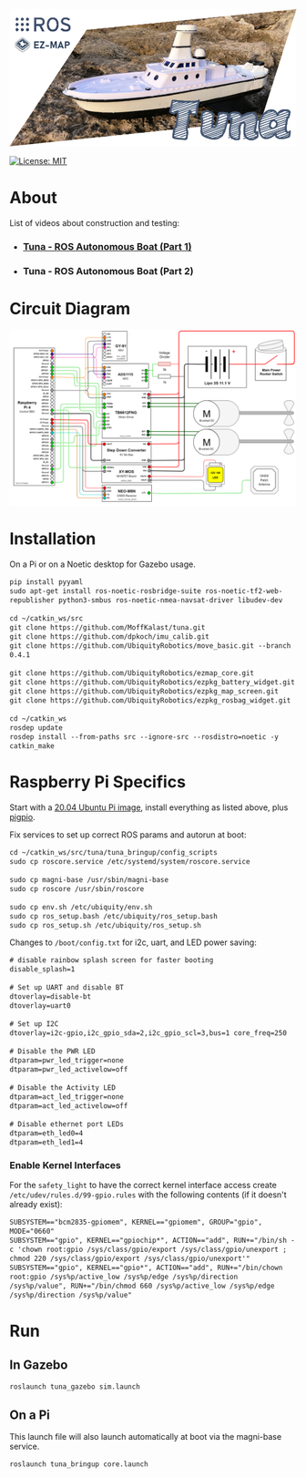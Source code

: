 ![Diagram](tuna_description/img/image.png)

[![License: MIT](https://img.shields.io/badge/License-MIT-yellow.svg)](https://opensource.org/licenses/MIT)

# About

List of videos about construction and testing:

- ### [Tuna - ROS Autonomous Boat (Part 1)](https://www.youtube.com/watch?v=CoFgflu3uPA)
- ### Tuna - ROS Autonomous Boat (Part 2)

# Circuit Diagram

![Diagram](tuna_description/img/TunaElectric.png)

# Installation

On a Pi or on a Noetic desktop for Gazebo usage.

```
pip install pyyaml
sudo apt-get install ros-noetic-rosbridge-suite ros-noetic-tf2-web-republisher python3-smbus ros-noetic-nmea-navsat-driver libudev-dev

cd ~/catkin_ws/src
git clone https://github.com/MoffKalast/tuna.git
git clone https://github.com/dpkoch/imu_calib.git
git clone https://github.com/UbiquityRobotics/move_basic.git --branch 0.4.1

git clone https://github.com/UbiquityRobotics/ezmap_core.git
git clone https://github.com/UbiquityRobotics/ezpkg_battery_widget.git
git clone https://github.com/UbiquityRobotics/ezpkg_map_screen.git
git clone https://github.com/UbiquityRobotics/ezpkg_rosbag_widget.git

cd ~/catkin_ws
rosdep update
rosdep install --from-paths src --ignore-src --rosdistro=noetic -y
catkin_make
```

# Raspberry Pi Specifics

Start with a [20.04 Ubuntu Pi image](https://learn.ubiquityrobotics.com/noetic_pi_image_downloads), install everything as listed above, plus [pigpio](https://abyz.me.uk/rpi/pigpio/download.html).

Fix services to set up correct ROS params and autorun at boot:

```
cd ~/catkin_ws/src/tuna/tuna_bringup/config_scripts
sudo cp roscore.service /etc/systemd/system/roscore.service

sudo cp magni-base /usr/sbin/magni-base
sudo cp roscore /usr/sbin/roscore

sudo cp env.sh /etc/ubiquity/env.sh
sudo cp ros_setup.bash /etc/ubiquity/ros_setup.bash
sudo cp ros_setup.sh /etc/ubiquity/ros_setup.sh
```

Changes to `/boot/config.txt` for i2c, uart, and LED power saving:

```
# disable rainbow splash screen for faster booting
disable_splash=1

# Set up UART and disable BT
dtoverlay=disable-bt
dtoverlay=uart0

# Set up I2C
dtoverlay=i2c-gpio,i2c_gpio_sda=2,i2c_gpio_scl=3,bus=1 core_freq=250

# Disable the PWR LED
dtparam=pwr_led_trigger=none
dtparam=pwr_led_activelow=off

# Disable the Activity LED
dtparam=act_led_trigger=none
dtparam=act_led_activelow=off

# Disable ethernet port LEDs
dtparam=eth_led0=4
dtparam=eth_led1=4
```

### Enable Kernel Interfaces

For the `safety_light` to have the correct kernel interface access create `/etc/udev/rules.d/99-gpio.rules` with the following contents (if it doesn't already exist):

```
SUBSYSTEM=="bcm2835-gpiomem", KERNEL=="gpiomem", GROUP="gpio", MODE="0660"
SUBSYSTEM=="gpio", KERNEL=="gpiochip*", ACTION=="add", RUN+="/bin/sh -c 'chown root:gpio /sys/class/gpio/export /sys/class/gpio/unexport ; chmod 220 /sys/class/gpio/export /sys/class/gpio/unexport'"
SUBSYSTEM=="gpio", KERNEL=="gpio*", ACTION=="add", RUN+="/bin/chown root:gpio /sys%p/active_low /sys%p/edge /sys%p/direction /sys%p/value", RUN+="/bin/chmod 660 /sys%p/active_low /sys%p/edge /sys%p/direction /sys%p/value"
```

# Run

## In Gazebo

```
roslaunch tuna_gazebo sim.launch
```

## On a Pi

This launch file will also launch automatically at boot via the magni-base service.

```
roslaunch tuna_bringup core.launch
```
